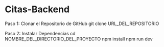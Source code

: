 
# Citas-Backend

Paso 1: Clonar el Repositorio de GitHub
 git clone URL_DEL_REPOSITORIO

Paso 2: Instalar Dependencias
  cd NOMBRE_DEL_DIRECTORIO_DEL_PROYECTO
  npm install
  npm run dev
  
